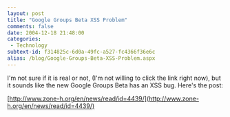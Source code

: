 ```yaml
---
layout: post
title: "Google Groups Beta XSS Problem"
comments: false
date: 2004-12-18 21:48:00
categories:
 - Technology
subtext-id: f314825c-6d0a-49fc-a527-fc4366f36e6c
alias: /blog/Google-Groups-Beta-XSS-Problem.aspx
---
```



I'm not sure if it is real or not, (I'm not willing to click the link right now), but it sounds like the new Google Groups Beta has an XSS bug. Here's the post:

[http://www.zone-h.org/en/news/read/id=4439/](http://www.zone-h.org/en/news/read/id=4439/)
